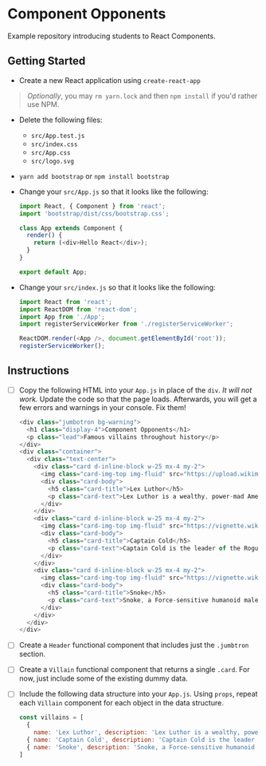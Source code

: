 # Component Opponents

Example repository introducing students to React Components.

## Getting Started

- Create a new React application using `create-react-app`

> _Optionally_, you may `rm yarn.lock` and then `npm install` if you'd rather use NPM. 

- Delete the following files:
  * `src/App.test.js`
  * `src/index.css`
  * `src/App.css`
  * `src/logo.svg`

- `yarn add bootstrap` or `npm install bootstrap`

- Change your `src/App.js` so that it looks like the following:
  ```js
  import React, { Component } from 'react';
  import 'bootstrap/dist/css/bootstrap.css';

  class App extends Component {
    render() {
      return (<div>Hello React</div>);
    }
  }

  export default App;
  ```

- Change your `src/index.js` so that it looks like the following:
  ```js
  import React from 'react';
  import ReactDOM from 'react-dom';
  import App from './App';
  import registerServiceWorker from './registerServiceWorker';

  ReactDOM.render(<App />, document.getElementById('root'));
  registerServiceWorker();
  ```

## Instructions

- [ ] Copy the following HTML into your `App.js` in place of the `div`. _It will not work._ Update the code so that the page loads. Afterwards, you will get a few errors and warnings in your console. Fix them!
  ```js
  <div class="jumbotron bg-warning">
    <h1 class="display-4">Component Opponents</h1>
    <p class="lead">Famous villains throughout history</p>
  </div>
  <div class="container">
    <div class="text-center">
      <div class="card d-inline-block w-25 mx-4 my-2">
        <img class="card-img-top img-fluid" src="https://upload.wikimedia.org/wikipedia/en/thumb/d/d5/LexLuthor1.png/250px-LexLuthor1.png"/>
        <div class="card-body">
          <h5 class="card-title">Lex Luthor</h5>
          <p class="card-text">Lex Luthor is a wealthy, power-mad American business magnate, ingenious engineer, philanthropist to the city of Metropolis, and one of the most intelligent people in the world.</p>
        </div>
      </div>
      <div class="card d-inline-block w-25 mx-4 my-2">
        <img class="card-img-top img-fluid" src="https://vignette.wikia.nocookie.net/theflash/images/5/5a/Captain_Cold_Wentworth_Miller-14.jpg/revision/latest?cb=20150512045523"/>
        <div class="card-body">
          <h5 class="card-title">Captain Cold</h5>
          <p class="card-text">Captain Cold is the leader of the Rogues, a loose criminal association, as well as the older brother of Golden Glider.</p>
        </div>
      </div>
      <div class="card d-inline-block w-25 mx-4 my-2">
        <img class="card-img-top img-fluid" src="https://vignette.wikia.nocookie.net/starwars/images/e/ed/Snoke_TLJ.png/revision/latest?cb=20180105001738"/>
        <div class="card-body">
          <h5 class="card-title">Snoke</h5>
          <p class="card-text">Snoke, a Force-sensitive humanoid male alien, was the Supreme Leader of the First Order and a powerful practitioner of the dark side of the Force.</p>
        </div>
      </div>
    </div>
  </div>
  ```

- [ ] Create a `Header` functional component that includes just the `.jumbtron` section.

- [ ] Create a `Villain` functional component that returns a single `.card`. For now, just include some of the existing dummy data.

- [ ] Include the following data structure into your `App.js`. Using `props`, repeat each `Villain` component for each object in the data structure.
  ```js
  const villains = [
    {
      name: 'Lex Luthor', description: 'Lex Luthor is a wealthy, power-mad American business magnate, ingenious engineer, philanthropist to the city of Metropolis, and one of the most intelligent people in the world.', imageUrl: 'https://upload.wikimedia.org/wikipedia/en/thumb/d/d5/LexLuthor1.png/250px-LexLuthor1.png' },
    { name: 'Captain Cold', description: 'Captain Cold is the leader of the Rogues, a loose criminal association, as well as the older brother of Golden Glider.', imageUrl: 'https://vignette.wikia.nocookie.net/theflash/images/5/5a/Captain_Cold_Wentworth_Miller-14.jpg/revision/latest?cb=20150512045523' },
    { name: 'Snoke', description: 'Snoke, a Force-sensitive humanoid male alien, was the Supreme Leader of the First Order and a powerful practitioner of the dark side of the Force.', imageUrl: 'https://vignette.wikia.nocookie.net/starwars/images/e/ed/Snoke_TLJ.png/revision/latest?cb=20180105001738' }
  ]
  ```

